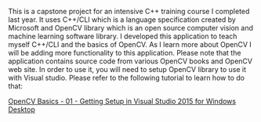 This is a capstone project for an intensive C++ training course I completed last year. It uses C++/CLI which is a language specification created by Microsoft and OpenCV library which is an open source computer vision and machine learning software library. I developed this application to teach myself C++/CLI and the basics of OpenCV. As I learn more about OpenCV I will be adding more functionality to this application. Please note that the application contains source code from various OpenCV books and OpenCV web site. In order to use it, you will need to setup OpenCV library to use it with Visual studio. Please refer to the following tutorial to learn how to do that:

[OpenCV Basics - 01 - Getting Setup in Visual Studio 2015 for Windows Desktop](https://www.youtube.com/watch?v=l_4fNNyk1aw)
